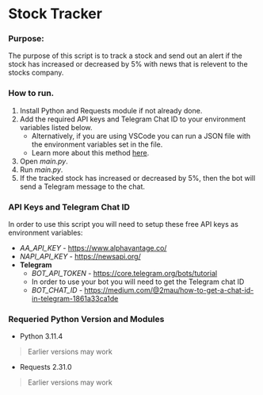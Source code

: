 # Stock Tracker
### Purpose: 
The purpose of this script is to track a stock and send out an 
alert if the stock has increased or decreased by 5% with news
that is relevent to the stocks company.

### How to run.
1. Install Python and Requests module if not already done.
2. Add the required API keys and Telegram Chat ID to your environment variables listed below.
    - Alternatively, if you are using VSCode you can run a JSON file with the environment variables set in the file.
    - Learn more about this method [here](https://stackoverflow.com/questions/29971572/how-do-i-add-environment-variables-to-launch-json-in-vscode).
3. Open *main.py*.
4. Run *main.py*.
5. If the tracked stock has increased or decreased by 5%, then the bot will send a Telegram message to the chat.

### API Keys and Telegram Chat ID
In order to use this script you will need to setup these free API keys as environment variables:
- *AA_API_KEY* - https://www.alphavantage.co/
- *NAPI_API_KEY* - https://newsapi.org/
- **Telegram**
    - *BOT_API_TOKEN* - https://core.telegram.org/bots/tutorial
    - In order to use your bot you will need to get the Telegram chat ID
    - *BOT_CHAT_ID* - https://medium.com/@2mau/how-to-get-a-chat-id-in-telegram-1861a33ca1de

### Requeried Python Version and Modules
- Python 3.11.4 
> Earlier versions may work
- Requests 2.31.0
> Earlier versions may work

